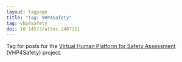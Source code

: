 ```yaml
---
layout: tagpage
title: "Tag: VHP4Safety"
tag: vhp4safety
doi: 10.14573/altex.2407211
---
```


Tag for posts for the [Virtual Human Platform for Safety Assessment](https://vhp4safety.nl/) (VHP4Safety) project.
